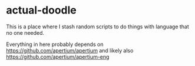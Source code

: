 # actual-doodle

This is a place where I stash random scripts to do things with language that no one needed.

Everything in here probably depends on https://github.com/apertium/apertium and likely also https://github.com/apertium/apertium-eng
